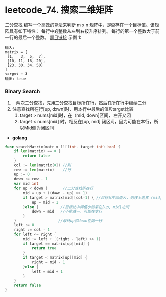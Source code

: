 # leetcode_74. 搜索二维矩阵

二分查找
编写一个高效的算法来判断 m x n 矩阵中，是否存在一个目标值。该矩阵具有如下特性：
每行中的整数从左到右按升序排列。
每行的第一个整数大于前一行的最后一个整数。
[题目链接](https://leetcode-cn.com/problems/search-a-2d-matrix/)
示例 1:
```
输入:
matrix = [
 [1,   3,  5,  7],
 [10, 11, 16, 20],
 [23, 30, 34, 50]
]
target = 3
输出: true
```
### Binary Search

   1.    两次二分查找，先用二分查找目标所在行，然后在所在行中继续二分
   1. 注意查找所在行[up, down]时，用本行中最后的值和target比较
      1. target > nums[mid]时，在（mid, down]区间， 左开又闭
      1. target < nums[mid] 时，相反在[up, mid] 闭区间，因为可能在本行，所以Mid侧为闭区间
- **golang**
```go
func searchMatrix(matrix [][]int, target int) bool {
    if len(matrix) == 0 {
        return false
    }
    col := len(matrix[0]) //列
    row := len(matrix)    //行
    up := 0               
    down := row - 1
    var mid int
    for up < down {       //二分查找所在行
        mid = up + ((down - up) >> 1)
        if target > matrix[mid][col-1] { //目标比中间值大，则移上边界 (mid, down]
            up = mid + 1
        }else {          //目标比中间值小结果在[up, mid]之间
            down = mid   //不能减一，可能在本行
        }   
    }                   //最终up和down在同一行
    left := 0
    right := col - 1
    for left <= right {
        mid := left + ((right - left) >> 1)
        if target == matrix[up][mid] {
            return true
        }
        if target < matrix[up][mid] {
            right = mid - 1
        }else {
            left = mid + 1
        }
    }
    return false
}
```


